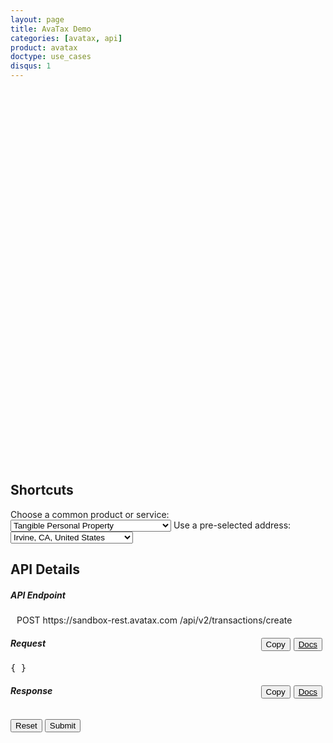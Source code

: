 ```yaml
---
layout: page
title: AvaTax Demo
categories: [avatax, api]
product: avatax
doctype: use_cases
disqus: 1
---
```


<script type='text/javascript'>
    var map;
    
    // function GetMap(lat, long) {
    //     if(lat == null || long == null) {
    //         lat = 33.6846603698176;
    //         long = -117.850629887389;
    //     }
        
    //     var location  = new Microsoft.Maps.Location(lat, long);        
    //     map = new Microsoft.Maps.Map('#myMap', {center: location});
    //     var layer = new Microsoft.Maps.Layer("MyPushpinLayer1");
    //     layer.add(new Microsoft.Maps.Pushpin(location));
    //     map.layers.insert(layer);
    // }
    
    function GetMapWithLine(destLat, destLong, srcLat, srcLong) {
         if(destLat == null || destLong == null) {
            destLat = 33.6846603698176;
            destLong = -117.850629887389;
        }

        if(srcLat == null || srcLong == null) {
            var location  = new Microsoft.Maps.Location(destLat, destLong);        
            map = new Microsoft.Maps.Map('#myMap', {center: location});
            var layer = new Microsoft.Maps.Layer("MyPushpinLayer1");
            layer.add(new Microsoft.Maps.Pushpin(location));
            map.layers.insert(layer);
            return;
        }

        map = new Microsoft.Maps.Map('#myMap', {});
        var center = map.getCenter();
        var coords = [center, new Microsoft.Maps.Location(center.latitude + 1, center.longitude + 1)];
        var line = new Microsoft.Maps.Polyline(coords, {strokeColor: 'orange', strokeThickness: 3});
        map.entities.push(line);
    }
</script>
<script type='text/javascript' src='https://www.bing.com/api/maps/mapcontrol?callback=GetMapWithLine&key=Ahgp_E6MHtyMYBJPCllMKTwJk7Indytl8hVm-Boe6mbyWbcyZvVBUePMDP5OLeiH' async defer></script>

<div id="myMap" style="position:relative;width:800px;height:600px;"></div>

## Shortcuts

<div>
    Choose a common product or service:
    <select id="dropdown-products" onChange="fillWithSampleData();">
        <option value="P0000000" description="Tangible Personal Property">Tangible Personal Property</option>
        <option value="PF160024" description="All Sushi">All Sushi</option>
        <option value="FR010000" description="Shipping">Shipping</option>
        <option value="DM040200" description="Music - streaming / electronic download">Music - streaming / electronic download</option>
        <option value="PC040400" description="Sports and Recreational Equipment">Sports and Recreational Equipment</option>
    </select>
    Use a pre-selected address:
    <select id="dropdown-addresses" onChange="fillWithSampleData();">
        <option value="2000 Main Street,Irvine,CA,US,92614" lat="33.6846603698176" long=
        "-117.850629887389">Irvine, CA, United States</option> 
        <option value="255 S. King Street,Seattle,WA,US,98104" lat="47.598100-122.331206" long="-122.331206">Seattle, WA, United States</option> 
        <option value="360 AMS Court,Green Bay,WI,US,54313"  lat="44.550886" long="-88.100548">Green Bay, WI, United States</option>
        <option value="512 S Mangum Street,Durham,NC,US,27701" lat="35.991727" long="-78.902647">Durham, NC, United States</option>
        <option value="Weslayan Tower 24 Greenway Plaza,Houston,TX,US,77046"  lat="29.729903" long="-95.440863">Houston, TX, United States</option>
        <option value="4304 Live Oak Lane,Rocklin,CA,US,95765" lat="38.821517" long="-121.243897">Rocklin, CA, United States</option>
        <option value="6465 Greenwood Plaza Blvd,Greenwood Village,CO,US,80111" lat="39.599445" long="-104.896804">Denver, CO, United States</option>
        <!-- international addresses -->
        <option value="3rd Floor Trafalgar Place,Brighton,Brighton and Hove,UK,BN1 4FU" lat="50.828746" long="-0.139584">Brighton, United Kingdom</option>
        <option value="Bahiratwadi Shivajinagar,Pune,Maharashtra,India,411 016" lat="18.533946" long="73.827597"> Pune, India</option>
        <option value="Rua Henri Dunant 137,São Paulo,SP,Brazil,04709-110" lat="-23.633102" long="-46.695348">São Paulo, São Paulo, Brazil</option>
        <option value="O.L.Vrouwstraat 6,Grimbergen,Belgium Grimbergen,BE,B-1850" lat="50.932458" long="4.372408">Brussels, Belgium</option>
    </select>
</div>

## API Details

<div class="api-console-output">
<h5 class="console-output-header">API Endpoint</h5>
    <div class="row" style="margin: 10px;">
        <div class="code-snippet-plaintext" style="display: inline;" id="console-method">POST</div>
        <div class="code-snippet-plaintext" style="display: inline;" id="console-server">https://sandbox-rest.avatax.com</div>
        <div class="code-snippet-plaintext" style="display: inline;" id="console-path">/api/v2/transactions/create</div>
    </div>
    <div class="row" style="margin-bottom: 8px;">
        <div class="col-md-6 console-req-container">
            <h5 class="console-output-header col-md-12">Request
                <div style="float:right;">
                    <button class="btn btn-secondary" type="submit" onClick="copyToClipboard('#console-input');" style="color:#000000;margin-right:5px;">
                        <i class="glyphicon glyphicon-copy"></i>Copy
                    </button>
                    <button class="btn btn-secondary" style="float:right;color:#000000;margin-right:5px;">
                        <a href="https://developer.avalara.com/api-reference/avatax/rest/v2/models/CreateTransactionModel/" style="color:#000000;" target="_blank">
                            <i class="glyphicon glyphicon-list-alt"></i> 
                            Docs
                        </a>
                    </button>
                </div>
            </h5>
            <div class="code-snippet reqScroll">
                <pre id="console-input">{ }</pre>
            </div>
        </div>
        <div class="col-md-6 console-res-container" >
            <h5 class="console-output-header col-md-12">Response
                <div style="float:right;">
                    <button class="btn btn-secondary" type="submit" onClick="copyToClipboard('#console-output');" style="color:#000000;margin-right:5px;">
                        <i class="glyphicon glyphicon-copy"></i>Copy
                    </button>
                    <button class="btn btn-secondary" style="float:right;color:#000000;margin-right:5px;">
                        <a href="https://developer.avalara.com/api-reference/avatax/rest/v2/models/TransactionModel/" style="color:#000000;" target="_blank">
                            <i class="glyphicon glyphicon-list-alt"></i> 
                            Docs
                        </a>
                    </button>
                </div>
            </h5>
            <div class="code-snippet respScroll">
                <div class="loading-pulse" style="display: none;"></div>
                <pre id="console-output"></pre>
            </div>
         </div>
     </div>
     <div>
         <button class="btn btn-secondary" style="color: #000000;" type="button" onClick="$('#console-input').empty().val('{ }');">Reset</button>
         <button class="btn btn-primary" type="button" onClick="ApiRequest();">Submit</button>
     </div>
</div>